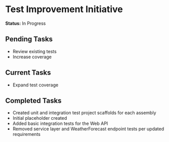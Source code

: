 # Test Improvement Initiative

**Status:** In Progress

## Pending Tasks
- Review existing tests
- Increase coverage

## Current Tasks
- Expand test coverage

## Completed Tasks
- Created unit and integration test project scaffolds for each assembly
- Initial placeholder created
- Added basic integration tests for the Web API
- Removed service layer and WeatherForecast endpoint tests per updated requirements

